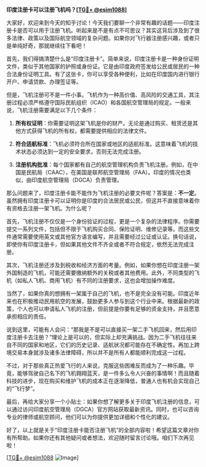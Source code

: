 **印度注册卡可以注册飞机吗？[[TG💪+ @esim1088](https://t.me/s/esim1088)]**

大家好，欢迎来到今天的知乎讨论！今天我们要聊一个非常有趣的话题——印度注册卡是否可以用于注册飞机。听起来是不是有点不可思议？其实这背后涉及到了很多法律、政策以及国际航空领域的复杂问题。如果你对飞行器注册感兴趣，或者只是单纯好奇，那就继续往下看吧！

首先，我们得搞清楚什么是“印度注册卡”。简单来说，印度注册卡是一种身份证明文件，类似于其他国家的护照或身份证。它是由印度政府签发给公民或居民的一种合法身份证明工具。有了这张卡，你可以享受各种便利，比如在印度国内进行银行开户、申请贷款、办理签证等。

但是，飞机注册可不是一件小事。飞机作为一种高价值、高风险的交通工具，其注册过程必须严格遵守国际民航组织（ICAO）和各国航空管理局的规定。一般来说，飞机注册需要满足以下几个条件：

1. **所有权证明**：你需要证明这架飞机是你的财产。无论是通过购买、租赁还是其他方式获得飞机的所有权，都需要提供相应的法律文件。
   
2. **符合适航标准**：飞机必须符合所在国家或地区的适航标准。这意味着飞机的技术状态必须达到一定的安全要求，否则无法完成注册。

3. **注册机构批准**：每个国家都有自己的航空管理机构负责飞机注册。例如，在中国是民航局（CAAC），在美国是联邦航空管理局（FAA）。印度的情况也类似，由印度航空管理局（DGCA）负责管理。

那么问题来了，印度注册卡能不能作为飞机注册的必要文件呢？答案是：**不一定**。虽然拥有印度注册卡可以证明你是印度的合法居民或公民，但这并不直接意味着你有资格去注册一架飞机。为什么呢？

首先，飞机注册不仅仅是一个身份验证的过程，更是一个复杂的法律程序。你需要提交一系列文件，包括但不限于飞机购买合同、保险证明、维修记录等。而这些文件通常需要使用英文或其他官方语言编写，并且需要经过公证或认证。换句话说，即使你有印度注册卡，但如果其他文件不齐全或者不符合规定，依然无法完成注册。

其次，飞机注册还涉及到税收和经济方面的考量。例如，如果你想在印度注册一架外国制造的飞机，可能还需要缴纳额外的关税或者其他费用。此外，不同类型的飞机（如私人飞机、商用飞机）有不同的注册要求，这也会增加操作难度。

当然了，如果你真的想拥有一架属于自己的飞机，也不是完全没有可能。印度近年来也在积极推动民用航空的发展，鼓励更多人参与到这个行业中来。根据最新的政策，个人也可以申请私人飞机的注册，但前提是你要有足够的资金支持，并且愿意承担相应的责任。

说到这里，可能有人会问：“那我是不是可以直接买一架二手飞机回来，然后用印度注册卡去注册？”理论上是可以的，但实际上却充满挑战。因为二手飞机往往来自不同的国家和地区，它们的历史记录、适航状况都可能存在不确定性。再加上跨境交易本身就涉及诸多法律障碍，所以并不是所有人都能顺利完成这一过程。

不过，对于那些真正热爱飞行的人来说，克服这些困难反而成为了一种乐趣。毕竟，能够驾驶自己名下的飞机翱翔蓝天，是一件多么令人兴奋的事情啊！而且随着科技的进步，现在购买和维护飞机的成本正在逐渐降低，普通人也有机会实现自己的“飞行梦”。

最后，再给大家分享一个小贴士：如果你想了解更多关于印度飞机注册的信息，可以通过访问印度航空管理局（DGCA）官方网站获取最新资讯。同时，也可以咨询专业的律师或航空顾问，他们可以为你提供更加详细和个性化的建议。

好了，以上就是关于“印度注册卡能否注册飞机”的全部内容啦！希望这篇文章对你有所帮助。如果你还有其他疑问或者想法，欢迎随时留言讨论哦。咱们下次再见啦！

[[TG💪+ @esim1088](https://t.me/s/esim1088) ![Image](https://i.postimg.cc/4NQfJmqS/Snipaste-2025-05-13-00-14-12.png)]